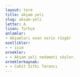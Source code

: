 ```yaml
---
layout: term
title: akşam yeli
slug: aksam-yeli
letter: A
lisan: Türkçe
anlamlar:
- Akşamları esen serin rüzgâr
ozellikler:
- - isim
ornekler:
- - Akşam yeli nedameti söyler.
orneklerkaynak:
- - Cahit Sıtkı Tarancı
---
```


